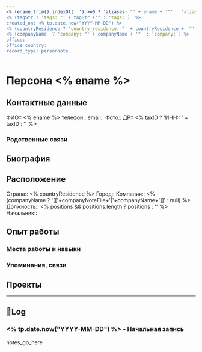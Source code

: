 ```yaml
---
<% (ename.trim().indexOf(' ') >=0 ? 'aliases: "' + ename + '"' : 'aliases:') %>
<% (tagStr ? 'tags: "' + tagStr +'"': 'tags:')  %>
created_on: <% tp.date.now("YYYY-MM-DD") %>
<% (countryResidence ? 'country_residence: "' + countryResidence + '"' : 'country_residence:') %>
<% (companyName  ? 'company: "' + companyName + '"' : 'company:') %>
office:
office_country:
record_type: personNote
---
```

# Персона <% ename %>

## Контактные данные
ФИО:: <% ename %>
телефон:: 
email:: 
Фото:: 
ДР:: 
<% taxID ? 'ИНН:: ' + taxID : '' %>

### Родственные связи

## Биография

## Расположение
Страна:: <% countryResidence %>
Город:: 
Компания:: <% (companyName ? '[['+companyNoteFile+'|'+companyName+']]' : null) %>
Должность:: <% positions && positions.length ?  positions : '' %>
Начальник:: 

## Опыт работы
### Места работы и навыки
### Упоминания, связи

## Проекты

---
## 📝Log

### <% tp.date.now("YYYY-MM-DD") %> - Начальная запись

notes_go_here
